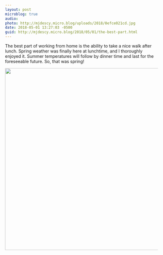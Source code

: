 ```yaml
---
layout: post
microblog: true
audio: 
photo: http://mjdescy.micro.blog/uploads/2018/0efce021cd.jpg
date: 2018-05-01 13:27:03 -0500
guid: http://mjdescy.micro.blog/2018/05/01/the-best-part.html
---
```

The best part of working from home is the ability to take a nice walk after lunch. Spring weather was finally here at lunchtime, and I thoroughly enjoyed it. Summer temperatures will follow by dinner time and last for the foreseeable future. So, that was spring!

<img src="http://mjdescy.micro.blog/uploads/2018/0efce021cd.jpg" width="600" height="599" />
